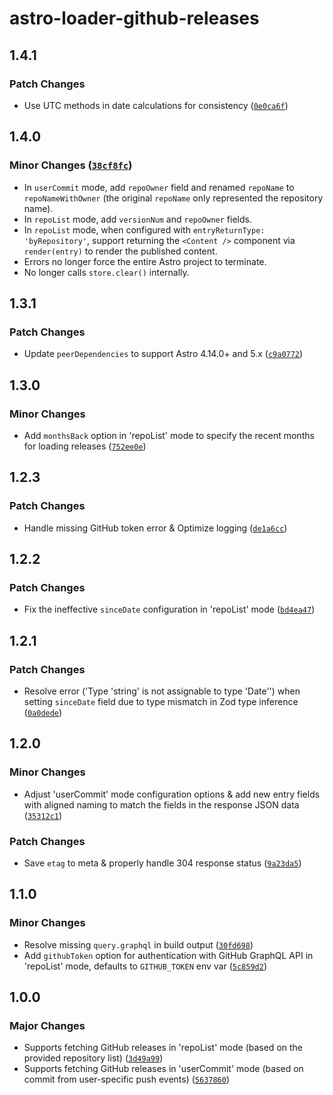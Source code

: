 # astro-loader-github-releases

## 1.4.1

### Patch Changes

- Use UTC methods in date calculations for consistency ([`0e0ca6f`](https://github.com/lin-stephanie/astro-loaders/commit/0e0ca6ff59b1183337816980dbdcfab0621430fb))

## 1.4.0

### Minor Changes ([`38cf8fc`](https://github.com/lin-stephanie/astro-loaders/commit/38cf8fced10c91476e9475fd40f6df51f86cf121))

- In `userCommit` mode, add `repoOwner` field and renamed `repoName` to `repoNameWithOwner` (the original `repoName` only represented the repository name).
- In `repoList` mode, add `versionNum` and `repoOwner` fields.
- In `repoList` mode, when configured with `entryReturnType: 'byRepository'`, support returning the `<Content />` component via `render(entry)` to render the published content.
- Errors no longer force the entire Astro project to terminate.
- No longer calls `store.clear()` internally.

## 1.3.1

### Patch Changes

- Update `peerDependencies` to support Astro 4.14.0+ and 5.x ([`c9a0772`](https://github.com/lin-stephanie/astro-loaders/commit/c9a077259de2f4da9c2503955a43daddae948b0a))

## 1.3.0

### Minor Changes

- Add `monthsBack` option in 'repoList' mode to specify the recent months for loading releases ([`752ee0e`](https://github.com/lin-stephanie/astro-loaders/commit/752ee0e9ae3fba4a78091737c675979936284279))

## 1.2.3

### Patch Changes

- Handle missing GitHub token error & Optimize logging ([`de1a6cc`](https://github.com/lin-stephanie/astro-loaders/commit/de1a6cc2b3a244d93280c96ee4b6994cd4060162))

## 1.2.2

### Patch Changes

- Fix the ineffective `sinceDate` configuration in 'repoList' mode ([`bd4ea47`](https://github.com/lin-stephanie/astro-loaders/commit/bd4ea47fbff892a3c017999775fd52cd6dd45568))

## 1.2.1

### Patch Changes

- Resolve error ('Type 'string' is not assignable to type 'Date'') when setting `sinceDate` field due to type mismatch in Zod type inference ([`0a0dede`](https://github.com/lin-stephanie/astro-loaders/commit/0a0dede095dab52612a92cf14f00a81d796e2570))

## 1.2.0

### Minor Changes

- Adjust 'userCommit' mode configuration options & add new entry fields with aligned naming to match the fields in the response JSON data ([`35312c1`](https://github.com/lin-stephanie/astro-loaders/commit/35312c165ef95391c865e5bfcd5b8790c8d20683))

### Patch Changes

- Save `etag` to meta & properly handle 304 response status ([`9a23da5`](https://github.com/lin-stephanie/astro-loaders/commit/9a23da5989f5f495de2dfbce1064024ed2af9d9e))

## 1.1.0

### Minor Changes

- Resolve missing `query.graphql` in build output ([`30fd698`](https://github.com/lin-stephanie/astro-loaders/commit/30fd6985b0120af1fde11c4537453e984eb7e226))
- Add `githubToken` option for authentication with GitHub GraphQL API in 'repoList' mode, defaults to `GITHUB_TOKEN` env var ([`5c859d2`](https://github.com/lin-stephanie/astro-loaders/commit/5c859d28328d2b80ad0872a8565745a7408d4351))

## 1.0.0

### Major Changes

- Supports fetching GitHub releases in 'repoList' mode (based on the provided repository list) ([`3d49a99`](https://github.com/lin-stephanie/astro-loaders/commit/3d49a99ea58c41cf1c52f4fdffe79e053a00eb90))
- Supports fetching GitHub releases in 'userCommit' mode (based on commit from user-specific push events) ([`5637860`](https://github.com/lin-stephanie/astro-loaders/commit/56378602f3e6c10887ff704280319414d8f91eb3))
